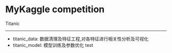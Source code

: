 <!--
 * @Date: 2020-07-07 18:55:48
 * @LastEditors: Please set LastEditors
 * @LastEditTime: 2020-07-09 09:13:16
 * @FilePath: \kaggle\README.md
--> 
# MyKaggle competition
Titanic
- - - -
- titanic_data: 数据清理及特征工程,对各特征进行相关性分析及可视化
- titanic_model: 模型训练及参数优化
test
